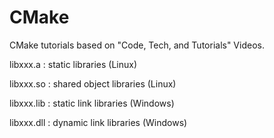 # CMake

CMake tutorials based on "Code, Tech, and Tutorials" Videos.


libxxx.a : static libraries (Linux) 

libxxx.so : shared object libraries (Linux) 

libxxx.lib : static link libraries (Windows)

libxxx.dll : dynamic link libraries (Windows)


